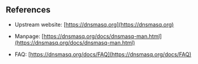 ## References

- Upstream website: [https://dnsmasq.org](https://dnsmasq.org)

- Manpage: [https://dnsmasq.org/docs/dnsmasq-man.html](https://dnsmasq.org/docs/dnsmasq-man.html)

- FAQ: [https://dnsmasq.org/docs/FAQ](https://dnsmasq.org/docs/FAQ)
